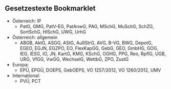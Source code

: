 ## Gesetzestexte Bookmarklet

- Österreich: IP
  - PatG, GMG, PatV-EG, PatAnwG, PAG, MSchG, MuSchG, SchZG, SortSchG, HlSchG, UWG, UrhG
- Österreich: allgemein
  - ABGB, AktG, ASGG, AStG, AußStrG, AVG, B-VG, BWG, DepotG, EGEO, EGJN, EGZPO, EO, FlexKapGG, GebG, GEO, GmbHG, GOG, IEG, IESG, IO, JN, KartG, KMG, KSchG, OGHG, PPG, Reo, RpflG, UGB, URG, VfGG, VwGG, WechselG, WettbG, ZPO, ZustG
- Europa:
  - EPÜ, EPGÜ, DOEPS, GebOEPS, VO 1257/2012, VO 1260/2012, UMV
- International:
  - PVÜ, PCT
